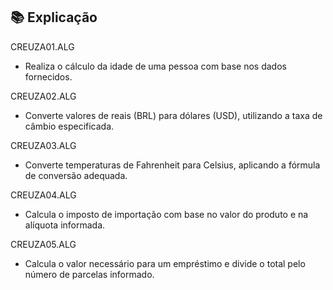 ## 📚 Explicação

CREUZA01.ALG

* Realiza o cálculo da idade de uma pessoa com base nos dados fornecidos.  

CREUZA02.ALG

* Converte valores de reais (BRL) para dólares (USD), utilizando a taxa de câmbio especificada.  

CREUZA03.ALG

* Converte temperaturas de Fahrenheit para Celsius, aplicando a fórmula de conversão adequada.  

CREUZA04.ALG

* Calcula o imposto de importação com base no valor do produto e na alíquota informada.  

CREUZA05.ALG

* Calcula o valor necessário para um empréstimo e divide o total pelo número de parcelas informado. 
